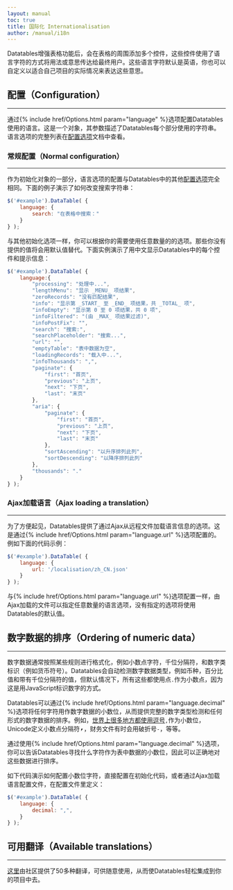 ```yaml
---
layout: manual
toc: true
title: 国际化 Internationalisation
author: /manual/i18n
---
```


Datatables增强表格功能后，会在表格的周围添加多个控件，这些控件使用了语言字符的方式将用法或意思传达给最终用户。这些语言字符默认是英语，你也可以自定义以适合自己项目的实际情况来表达这些意思。

## 配置（Configuration）
---

通过{% include href/Options.html param="language" %}选项配置Datatables使用的语言。这是一个对象，其参数描述了Datatables每个部分使用的字符串。语言选项的完整列表在[配置选项][language]文档中查看。

### 常规配置（Normal configuration）
---

作为初始化对象的一部分，语言选项的配置与Datatables中的其他[配置选项][options]完全相同。下面的例子演示了如何改变搜索字符串：

```javascript
$('#example').DataTable( {
    language: {
        search: "在表格中搜索："
    }
} );
```

与其他初始化选项一样，你可以根据你的需要使用任意数量的的选项。那些你没有提供的值将会用默认值替代。下面实例演示了用中文显示Datatables中的每个控件和提示信息：
```javascript
$('#example').DataTable( {
    language:{
        "processing": "处理中...",
        "lengthMenu": "显示 _MENU_ 项结果",
        "zeroRecords": "没有匹配结果",
        "info": "显示第 _START_ 至 _END_ 项结果，共 _TOTAL_ 项",
        "infoEmpty": "显示第 0 至 0 项结果，共 0 项",
        "infoFiltered": "(由 _MAX_ 项结果过滤)",
        "infoPostFix": "",
        "search": "搜索:",
        "searchPlaceholder": "搜索...",
        "url": "",
        "emptyTable": "表中数据为空",
        "loadingRecords": "载入中...",
        "infoThousands": ",",
        "paginate": {
            "first": "首页",
            "previous": "上页",
            "next": "下页",
            "last": "末页"
        },
        "aria": {
            "paginate": {
                "first": "首页",
                "previous": "上页",
                "next": "下页",
                "last": "末页"
            },
            "sortAscending": "以升序排列此列",
            "sortDescending": "以降序排列此列"
        },
        "thousands": "."
    }
} );
```

### Ajax加载语言（Ajax loading a translation）
---

为了方便起见，Datatables提供了通过Ajax从远程文件加载语言信息的选项。这是通过{% include href/Options.html param="language.url" %}选项配置的。例如下面的代码示例：

```javascript
$('#example').DataTable( {
    language: {
        url: '/localisation/zh_CN.json'
    }
} );
```

与{% include href/Options.html param="language.url" %}选项配置一样，由Ajax加载的文件可以指定任意数量的语言选项，没有指定的选项将使用Datatables的默认值。


## 数字数据的排序（Ordering of numeric data）
---


数字数据通常按照某些规则进行格式化，例如小数点字符，千位分隔符，和数字类标识（例如货币符号）。Datatables会自动检测数字数据类型，例如币种，百分比值和带有千位分隔符的值，但默认情况下，所有这些都使用点`.`作为小数点，因为这是用JavaScript标识数字的方式。

Datatables可以通过{% include href/Options.html param="language.decimal" %}选项将任何字符用作数字数据的小数位，从而提供完整的数字类型检测和任何形式的数字数据的排序。例如，[世界上很多地方都使用逗号][comma]`,`作为小数位，Unicode定义小数点分隔符`⎖`，财务文件有时会用破折号`-`，等等。

通过使用{% include href/Options.html param="language.decimal" %}选项，你可以告诉Datatables寻找什么字符作为表中数据的小数位，因此可以正确地对这些数据进行排序。

如下代码演示如何配置小数位字符，直接配置在初始化代码，或者通过Ajax加载语言配置文件，在配置文件里定义：

```javascript
$('#example').DataTable( {
    language: {
        decimal: ",",
    }
} );
```


## 可用翻译（Available translations）
---

[这里][translate]由社区提供了50多种翻译，可供随意使用，从而使Datatables轻松集成到你的项目中去。



[translate]: https://datatables.net/plug-ins/i18n
[options]: {{site.baseurl}}/manual/options
[comma]: http://en.wikipedia.org/wiki/Decimal_mark
[language]: {{site.baseurl}}/reference/option/index.html?title=language
